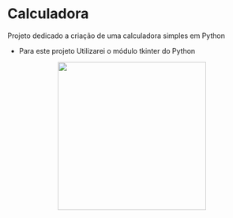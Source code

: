 # Calculadora
Projeto dedicado a criação de uma calculadora simples em Python
 - Para este projeto Utilizarei o módulo tkinter do Python

<div align="center">
<img src="https://user-images.githubusercontent.com/98792997/192116123-624fdf6e-352e-4ebb-bf1a-cd0b12ae2fbb.png" width="300px" />
</div>